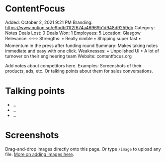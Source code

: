 # ContentFocus

Added: October 2, 2021 9:21 PM
Branding: https://www.notion.so/e9bdb01f2f674a46969b1d948d9259db
Category: Notes
Deals Lost: 0
Deals Won: 1
Employees: 5
Location: Glasgow
Relevance: ⭐️⭐️⭐️
Strengths: • Really nimble 
• Shipping super fast 
• Momentum in the press after funding round
Summary: Makes taking notes immediate and easy with one click.
Weaknesses: • Unpolished UI
• A lot of turnover on their engineering team
Website: contentfocus.org

Add notes about competitors here. Examples: Screenshots of their products, ads, etc. Or talking points about them for sales conversations.

# Talking points

- ...
- ...
- ...

# Screenshots

Drag-and-drop images directly onto this page. Or type `/image` to upload any file. 
[More on adding images here](https://www.notion.so/Images-83601023414740ef9c79c23c64f80c6b).